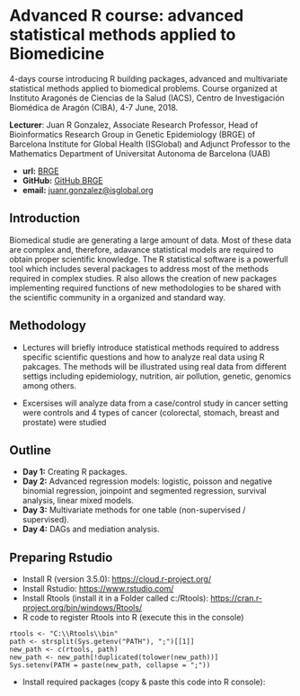 # Advanced R course: advanced statistical methods applied to Biomedicine

4-days course introducing R building packages, advanced and multivariate statistical methods applied to biomedical problems. 
Course organized at Instituto Aragonés de Ciencias de la Salud (IACS), Centro de Investigación Biomédica de Aragón (CIBA), 
4-7 June, 2018.


**Lecturer**: Juan R Gonzalez, Associate Research Professor, Head of Bioinformatics Research Group in Genetic Epidemiology (BRGE) of
Barcelona Institute for Global Health (ISGlobal) and Adjunct Professor to the Mathematics 
Department of Universitat Autonoma de Barcelona (UAB)

- **url:** [BRGE](http://brge.isglobal.org)
- **GitHub:** [GitHub BRGE](https://github.com/isglobal-brge)
- **email:** juanr.gonzalez@isglobal.org

## Introduction

Biomedical studie are generating a large amount of data. Most of these data are complex and, therefore, adavance statistical
models are required to obtain proper scientific knowledge. The R statistical software is a powerfull tool which includes several
packages to address most of the methods required in complex studies. R also allows the creation of new packages implementing
required functions of new methodologies to be shared with the scientific community in a organized and standard way.

## Methodology

- Lectures will briefly introduce statistical methods required to address specific scientific questions and how to analyze 
real data using R pakcages. The methods will be illustrated using real data from different settigs including epidemiology, 
nutrition, air pollution, genetic, genomics among others. 

- Excersises will analyze data from a case/control study in cancer setting were controls and 4 types of cancer (colorectal, stomach, breast and prostate) were studied
  

## Outline

- **Day 1:** Creating R packages.
- **Day 2:** Advanced regression models: logistic, poisson and negative binomial regression, joinpoint and segmented regression, survival analysis, linear mixed models.
- **Day 3:** Multivariate methods for one table (non-supervised / supervised).
- **Day 4:** DAGs and mediation analysis.

## Preparing Rstudio

- Install R (version 3.5.0): https://cloud.r-project.org/
- Install Rstudio: https://www.rstudio.com/
- Install Rtools (install it in a Folder called c:/Rtools): https://cran.r-project.org/bin/windows/Rtools/
- R code to register Rtools into R (execute this in the console)

```
rtools <- "C:\\Rtools\\bin"
path <- strsplit(Sys.getenv("PATH"), ";")[[1]] 
new_path <- c(rtools, path) 
new_path <- new_path[!duplicated(tolower(new_path))] 
Sys.setenv(PATH = paste(new_path, collapse = ";"))
```
- Install required packages (copy & paste this code into R console): 


